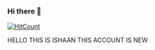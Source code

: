 ### Hi there 👋
[![HitCount](http://hits.dwyl.com/ishaansharma12/ishaansharma12.svg)](http://hits.dwyl.com/ishaansharma12/ishaansharma12)
<!--
**IshaanSharma12/ishaansharma12** is a ✨ _special_ ✨ repository because its `README.md` (this file) appears on your GitHub profile.

Here are some ideas to get you started:

- 🔭 I’m currently working on ...Improving my skills through Hackathons 
- 🌱 I’m currently learning ...Ruby
- 👯 I’m looking to collaborate on ...
- 🤔 I’m looking for help with ...
- 💬 Ask me about ...Technology 
- 📫 How to reach me: ...Insta and FB.
- 😄 Pronouns: ...Mr , Sir , 
- ⚡ Fun fact: ...I love programming.
-->
HELLO THIS IS ISHAAN THIS ACCOUNT IS NEW 
